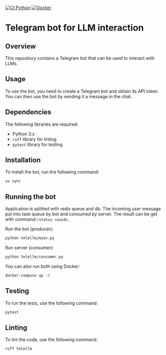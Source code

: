 [![CI Python](https://github.com/miem-refugees/telellm/actions/workflows/ci.yml/badge.svg)](https://github.com/miem-refugees/telellm/actions/workflows/ci.yml)
[![Docker](https://github.com/miem-refugees/telellm/actions/workflows/docker-publish.yml/badge.svg)](https://github.com/miem-refugees/telellm/actions/workflows/docker-publish.yml)

# Telegram bot for LLM interaction

## Overview

This repository contains a Telegram bot that can be used to interact with LLMs.

## Usage

To use the bot, you need to create a Telegram bot and obtain its API token. You can then
use the bot by sending it a message in the chat.

## Dependencies

The following libraries are required:

* Python 3.x
* `ruff` library for linting
* `pytest` library for testing

## Installation

To install the bot, run the following command:

```bash
uv sync
```

## Running the bot

Application is splitted with redis queue and db. The incoming user message put into task
queue by bot and consumed by server. The result can be get with command `/status <uuid>`.

Run the bot (producer):

```bash
python telellm/main.py
```

Run server (consumer):

```bash
python telellm/consumer.py
```

You can also run both using Docker:

```bash
docker-compose up -d
```

## Testing

To run the tests, use the following command:

```bash
pytest
```

## Linting

To lint the code, use the following command:

```bash
ruff telellm
```
